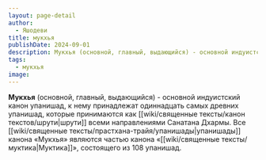 ```yaml
---
layout: page-detail
author:
  - Яшодеви
title: мукхья
publishDate: 2024-09-01
description: Мукхья (основной, главный, выдающийся) - основной индуистский канон упанишад, к нему принадлежат одиннадцать самых древних упанишад, которые принимаются как шрути всеми направлениями Санатана Дхармы. Все упанишады канона «Мукхья» являются частью канона «Муктика», состоящего из 108 упанишад.
tags:
  - мукхья
image:
---
```

**Мукхья** (основной, главный, выдающийся) - основной индуистский канон упанишад, к нему принадлежат одиннадцать самых древних упанишад, которые принимаются как [[wiki/священные тексты/канон текстов/шрути|шрути]] всеми направлениями Санатана Дхармы. Все [[wiki/священные тексты/прастхана-трайя/упанишады|упанишады]] канона «Мукхья» являются частью канона «[[wiki/священные тексты/муктика|Муктика]]», состоящего из 108 упанишад.

